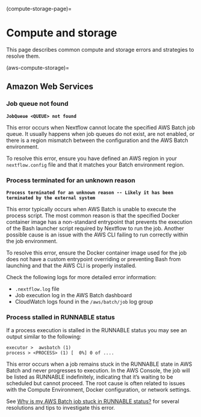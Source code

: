 (compute-storage-page)=

# Compute and storage

This page describes common compute and storage errors and strategies to resolve them.

(aws-compute-storage)=

## Amazon Web Services

### Job queue not found

**`JobQueue <QUEUE> not found`**

This error occurs when Nextflow cannot locate the specified AWS Batch job queue. It usually happens when job queues do not exist, are not enabled, or there is a region mismatch between the configuration and the AWS Batch environment.

To resolve this error, ensure you have defined an AWS region in your `nextflow.config` file and that it matches your Batch environment region.

### Process terminated for an unknown reason

**`Process terminated for an unknown reason -- Likely it has been terminated by the external system`**

This error typically occurs when AWS Batch is unable to execute the process script. The most common reason is that the specified Docker container image has a non-standard entrypoint that prevents the execution of the Bash launcher script required by Nextflow to run the job. Another possible cause is an issue with the AWS CLI failing to run correctly within the job environment.

To resolve this error, ensure the Docker container image used for the job does not have a custom entrypoint overriding or preventing Bash from launching and that the AWS CLI is properly installed.

Check the following logs for more detailed error information:

- `.nextflow.log` file
- Job execution log in the AWS Batch dashboard
- CloudWatch logs found in the `/aws/batch/job` log group

### Process stalled in RUNNABLE status

If a process execution is stalled in the RUNNABLE status you may see an output similar to the following:

```
executor >  awsbatch (1)
process > <PROCESS> (1) [  0%] 0 of ....
```

This error occurs when a job remains stuck in the RUNNABLE state in AWS Batch and never progresses to execution. In the AWS Console, the job will be listed as RUNNABLE indefinitely, indicating that it’s waiting to be scheduled but cannot proceed. The root cause is often related to issues with the Compute Environment, Docker configuration, or network settings.

See [Why is my AWS Batch job stuck in RUNNABLE status?](https://repost.aws/knowledge-center/batch-job-stuck-runnable-status) for several resolutions and tips to investigate this error.
